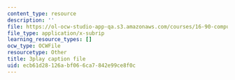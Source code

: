 ```yaml
---
content_type: resource
description: ''
file: https://ol-ocw-studio-app-qa.s3.amazonaws.com/courses/16-90-computational-methods-in-aerospace-engineering-spring-2014/ecb61d28126abf066ca7842e99ce8f0c_xOtkiBPbE.srt
file_type: application/x-subrip
learning_resource_types: []
ocw_type: OCWFile
resourcetype: Other
title: 3play caption file
uid: ecb61d28-126a-bf06-6ca7-842e99ce8f0c
---
```

